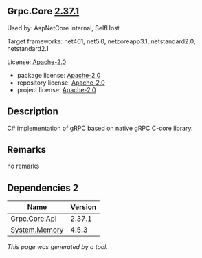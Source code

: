 Grpc.Core [2.37.1](https://www.nuget.org/packages/Grpc.Core/2.37.1)
--------------------

Used by: AspNetCore internal, SelfHost

Target frameworks: net461, net5.0, netcoreapp3.1, netstandard2.0, netstandard2.1

License: [Apache-2.0](../../../../licenses/apache-2.0) 

- package license: [Apache-2.0](https://licenses.nuget.org/Apache-2.0) 
- repository license: [Apache-2.0](https://github.com/grpc/grpc.git) 
- project license: [Apache-2.0](https://github.com/grpc/grpc) 

Description
-----------
C# implementation of gRPC based on native gRPC C-core library.

Remarks
-----------
no remarks


Dependencies 2
-----------

|Name|Version|
|----------|:----|
|[Grpc.Core.Api](../../../../packages/nuget.org/grpc.core.api/2.37.1)|2.37.1|
|[System.Memory](../../../../packages/nuget.org/system.memory/4.5.3)|4.5.3|

*This page was generated by a tool.*